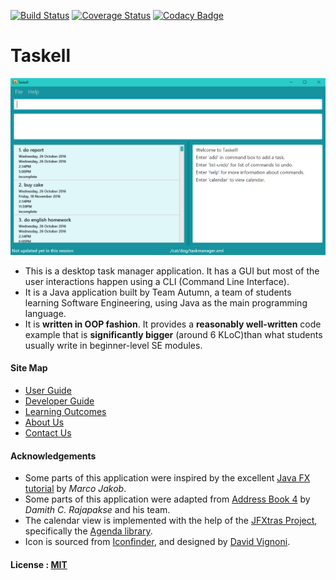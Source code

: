 [![Build Status](https://travis-ci.org/CS2103AUG2016-W15-C3/main.svg?branch=master)](https://travis-ci.org/CS2103AUG2016-W15-C3/main)
[![Coverage Status](https://coveralls.io/repos/github/CS2103AUG2016-W15-C3/main/badge.svg?branch=master)](https://coveralls.io/github/CS2103AUG2016-W15-C3/main?branch=master)
[![Codacy Badge](https://api.codacy.com/project/badge/Grade/c82c9523e1474a039d2e30e6d34a2da0)](https://www.codacy.com/app/marcusngwj/main?utm_source=github.com&amp;utm_medium=referral&amp;utm_content=CS2103AUG2016-W15-C3/main&amp;utm_campaign=Badge_Grade)

# Taskell

<p align="center"><img src="docs/images/taskell_main_screenshot.PNG" width="600"><br>

* This is a desktop task manager application. It has a GUI but most of the user interactions happen using 
  a CLI (Command Line Interface).
* It is a Java application built by Team Autumn, a team of students learning Software Engineering, using Java as 
  the main programming language. 
* It is **written in OOP fashion**. It provides a **reasonably well-written** code example that is 
  **significantly bigger** (around 6 KLoC)than what students usually write in beginner-level SE modules. 

  
#### Site Map
* [User Guide](docs/UserGuide.md) 
* [Developer Guide](docs/DeveloperGuide.md) 
* [Learning Outcomes](docs/LearningOutcomes.md) 
* [About Us](docs/AboutUs.md)
* [Contact Us](docs/ContactUs.md)


#### Acknowledgements

* Some parts of this application were inspired by the excellent 
  [Java FX tutorial](http://code.makery.ch/library/javafx-8-tutorial/) by *Marco Jakob*. 
* Some parts of this application were adapted from [Address Book 4](https://github.com/nus-cs2103-AY1617S1/addressbook-level4) by *Damith C. Rajapakse* and his team.
* The calendar view is implemented with the help of the [JFXtras Project](http://jfxtras.org/), specifically the [Agenda library](http://jfxtras.org/doc/8.0/jfxtras-agenda/index.html).
* Icon is sourced from [Iconfinder](https://www.iconfinder.com/icons/1525/cyan_folder_icon#size=128), and designed by [David Vignoni](http://www.icon-king.com/).


#### License : [MIT](LICENSE)
